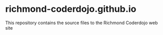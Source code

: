 # richmond-coderdojo.github.io
This repository contains the source files to the Richmond Coderdojo web site
